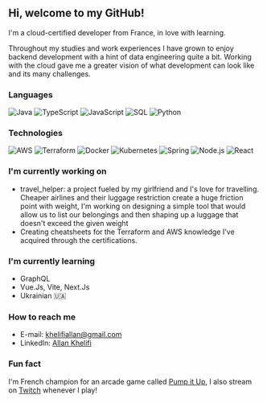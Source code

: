## Hi, welcome to my GitHub!

I'm a cloud-certified developer from France, in love with learning.

Throughout my studies and work experiences I have grown to enjoy backend development with a hint of data engineering quite a bit. Working with the cloud gave me a greater vision of what development can look like and its many challenges.

### Languages

![Java](https://img.shields.io/badge/-Java-000?&logo=Java&logoColor=007396)
![TypeScript](https://img.shields.io/badge/-TypeScript-000?&logo=TypeScript)
![JavaScript](https://img.shields.io/badge/-JavaScript-000?&logo=JavaScript)
![SQL](https://img.shields.io/badge/-SQL-000?&logo=MySQL)
![Python](https://img.shields.io/badge/-Python-000?&logo=Python)

### Technologies

![AWS](https://img.shields.io/badge/-AWS-000?&logo=Amazon-AWS&logoColor=F90)
![Terraform](https://img.shields.io/badge/Terraform-000?style=flat&logo=terraform)
![Docker](https://img.shields.io/badge/-Docker-000?&logo=Docker)
![Kubernetes](https://img.shields.io/badge/-Kubernetes-000?&logo=Kubernetes)
![Spring](https://img.shields.io/badge/-Spring-000?&logo=Spring)
![Node.js](https://img.shields.io/badge/-Node.js-000?&logo=node.js)
![React](https://img.shields.io/badge/-React-000?&logo=React)

### I'm currently working on

- travel_helper: a project fueled by my girlfriend and I's love for travelling. Cheaper airlines and their luggage restriction create a huge friction point with weight, I'm working on designing a simple tool that would allow us to list our belongings and then shaping up a luggage that doesn't exceed the given weight
- Creating cheatsheets for the Terraform and AWS knowledge I've acquired through the certifications.

### I'm currently learning

- GraphQL
- Vue.Js, Vite, Next.Js
- Ukrainian 🇺🇦

### How to reach me

- E-mail: khelifiallan@gmail.com
- LinkedIn: [Allan Khelifi](https://www.linkedin.com/in/allan-khelifi/)

### Fun fact

I'm French champion for an arcade game called [Pump it Up](https://www.youtube.com/watch?v=YItrK-GbTJY), I also stream on [Twitch](https://twitch.tv/pearly2) whenever I play!

<!--
**illuminoir/illuminoir** is a ✨ _special_ ✨ repository because its `README.md` (this file) appears on your GitHub profile.

Here are some ideas to get you started:

- 🔭 I’m currently working on ...
- 🌱 I’m currently learning ...
- 👯 I’m looking to collaborate on ...
- 🤔 I’m looking for help with ...
- 💬 Ask me about ...
- 📫 How to reach me: ...
- 😄 Pronouns: ...
- ⚡ Fun fact: ...
-->
